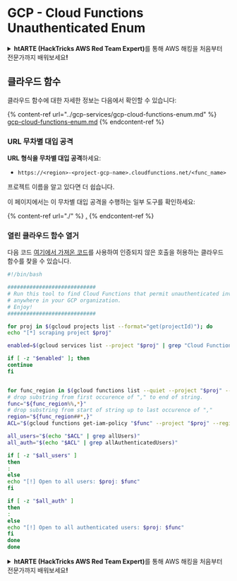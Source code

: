 # GCP - Cloud Functions Unauthenticated Enum

<details>

<summary><strong>htARTE (HackTricks AWS Red Team Expert)</strong>를 통해 AWS 해킹을 처음부터 전문가까지 배워보세요<strong>!</strong></summary>

HackTricks를 지원하는 다른 방법:

* **회사를 HackTricks에서 광고하거나 HackTricks를 PDF로 다운로드**하려면 [**SUBSCRIPTION PLANS**](https://github.com/sponsors/carlospolop)를 확인하세요!
* [**공식 PEASS & HackTricks 스웨그**](https://peass.creator-spring.com)를 얻으세요.
* [**The PEASS Family**](https://opensea.io/collection/the-peass-family)를 발견하세요. 독점적인 [**NFTs**](https://opensea.io/collection/the-peass-family) 컬렉션입니다.
* 💬 [**Discord 그룹**](https://discord.gg/hRep4RUj7f) 또는 [**텔레그램 그룹**](https://t.me/peass)에 **참여**하거나 **Twitter** 🐦 [**@carlospolopm**](https://twitter.com/carlospolopm)**을** **팔로우**하세요.
* **Hacking 트릭을 공유하려면** [**HackTricks**](https://github.com/carlospolop/hacktricks) 및 [**HackTricks Cloud**](https://github.com/carlospolop/hacktricks-cloud) github 저장소에 PR을 제출하세요.

</details>

## 클라우드 함수

클라우드 함수에 대한 자세한 정보는 다음에서 확인할 수 있습니다:

{% content-ref url="../gcp-services/gcp-cloud-functions-enum.md" %}
[gcp-cloud-functions-enum.md](../gcp-services/gcp-cloud-functions-enum.md)
{% endcontent-ref %}

### URL 무차별 대입 공격

**URL 형식을 무차별 대입 공격**하세요:

* `https://<region>-<project-gcp-name>.cloudfunctions.net/<func_name>`

프로젝트 이름을 알고 있다면 더 쉽습니다.

이 페이지에서는 이 무차별 대입 공격을 수행하는 일부 도구를 확인하세요:

{% content-ref url="./" %}
[.](./)
{% endcontent-ref %}

### 열린 클라우드 함수 열거

다음 코드 [여기에서 가져온 코드](https://gitlab.com/gitlab-com/gl-security/security-operations/gl-redteam/gcp\_misc/-/blob/master/find\_open\_functions.sh)를 사용하여 인증되지 않은 호출을 허용하는 클라우드 함수를 찾을 수 있습니다.

```bash
#!/bin/bash

############################
# Run this tool to find Cloud Functions that permit unauthenticated invocations
# anywhere in your GCP organization.
# Enjoy!
############################

for proj in $(gcloud projects list --format="get(projectId)"); do
echo "[*] scraping project $proj"

enabled=$(gcloud services list --project "$proj" | grep "Cloud Functions API")

if [ -z "$enabled" ]; then
continue
fi


for func_region in $(gcloud functions list --quiet --project "$proj" --format="value[separator=','](NAME,REGION)"); do
# drop substring from first occurence of "," to end of string.
func="${func_region%%,*}"
# drop substring from start of string up to last occurence of ","
region="${func_region##*,}"
ACL="$(gcloud functions get-iam-policy "$func" --project "$proj" --region "$region")"

all_users="$(echo "$ACL" | grep allUsers)"
all_auth="$(echo "$ACL" | grep allAuthenticatedUsers)"

if [ -z "$all_users" ]
then
:
else
echo "[!] Open to all users: $proj: $func"
fi

if [ -z "$all_auth" ]
then
:
else
echo "[!] Open to all authenticated users: $proj: $func"
fi
done
done
```

<details>

<summary><strong>htARTE (HackTricks AWS Red Team Expert)</strong>를 통해 AWS 해킹을 처음부터 전문가까지 배워보세요<strong>!</strong></summary>

HackTricks를 지원하는 다른 방법:

* **회사를 HackTricks에서 광고하거나 HackTricks를 PDF로 다운로드**하려면 [**SUBSCRIPTION PLANS**](https://github.com/sponsors/carlospolop)를 확인하세요!
* [**공식 PEASS & HackTricks 스웨그**](https://peass.creator-spring.com)를 얻으세요.
* [**The PEASS Family**](https://opensea.io/collection/the-peass-family)를 발견하세요. 독점적인 [**NFTs**](https://opensea.io/collection/the-peass-family) 컬렉션입니다.
* 💬 [**Discord 그룹**](https://discord.gg/hRep4RUj7f) 또는 [**텔레그램 그룹**](https://t.me/peass)에 **참여**하거나 **Twitter** 🐦 [**@carlospolopm**](https://twitter.com/carlospolopm)을 **팔로우**하세요.
* **HackTricks**와 **HackTricks Cloud**에 PR을 제출하여 여러분의 해킹 기교를 공유하세요.
* github 저장소.

</details>
